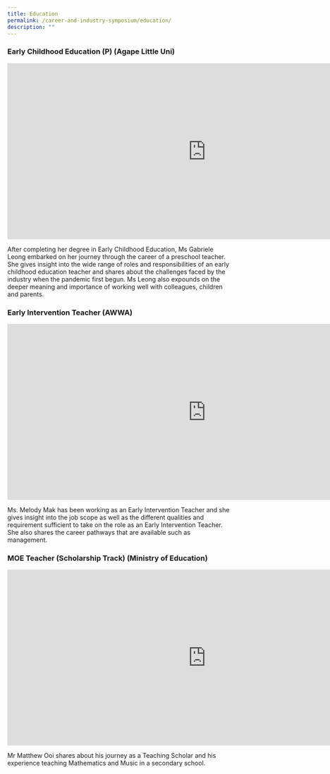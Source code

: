 ```yaml
---
title: Education
permalink: /career-and-industry-symposium/education/
description: ""
---
```

### **Early Childhood Education (P)** (Agape Little Uni)

<iframe allowfullscreen="" allow="accelerometer; autoplay; clipboard-write; encrypted-media; gyroscope; picture-in-picture; web-share" frameborder="0" title="[ASR Career Symposium 2023] Education - Ms Gabriele Leong, Agape Little Uni Pte Ltd" src="https://www.youtube.com/embed/9lddM6BM0q8" height="399" width="900"></iframe>

After completing her degree in Early Childhood Education, Ms Gabriele Leong embarked on her journey through the career of a preschool teacher. She gives insight into the wide range of roles and responsibilities of an early childhood education teacher and shares about the challenges faced by the industry when the pandemic first begun. Ms Leong also expounds on the deeper meaning and importance of working well with colleagues, children and parents.


### **Early Intervention Teacher** (AWWA)

<iframe allowfullscreen="" allow="accelerometer; autoplay; clipboard-write; encrypted-media; gyroscope; picture-in-picture; web-share" frameborder="0" title="[ASR Career Symposium 2023] Education - Melody Mak, AWWA School" src="https://www.youtube.com/embed/6_d9_3UtzfY" height="399" width="900"></iframe>

Ms. Melody Mak has been working as an Early Intervention Teacher and she gives insight into the job scope as well as the different qualities and requirement sufficient to take on the role as an Early Intervention Teacher. She also shares the career pathways that are available such as management.


### **MOE Teacher (Scholarship Track)** (Ministry of Education)

<iframe allowfullscreen="" allow="accelerometer; autoplay; clipboard-write; encrypted-media; gyroscope; picture-in-picture; web-share" frameborder="0" title="MOE Teaching Scholar Sharing Matthew Ooi" src="https://www.youtube.com/embed/ttagndRZyQU" height="399" width="900"></iframe>

Mr Matthew Ooi shares about his journey as a Teaching Scholar and his experience teaching Mathematics and Music in a secondary school.